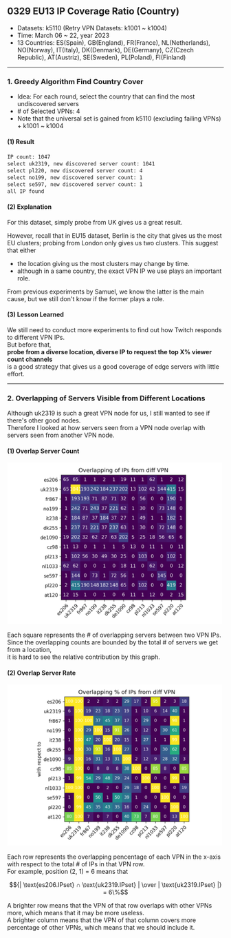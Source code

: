 ## 0329 EU13 IP Coverage Ratio (Country)
- Datasets: k5110 (Retry VPN Datasets: k1001 ~ k1004)
- Time: March 06 ~ 22, year 2023
- 13 Countries: ES(Spain), GB(England), FR(France), NL(Netherlands), NO(Norway), IT(Italy), DK(Denmark), DE(Germany), CZ(Czech Republic), 
AT(Austriz), SE(Sweden), PL(Poland), FI(Finland)
---

### 1. Greedy Algorithm Find Country Cover
- Idea: For each round, select the country that can find the most undiscovered servers
- \# of Selected VPNs: 4
- Note that the universal set is gained from k5110 (excluding failing VPNs) + k1001 ~ k1004

#### (1) Result
```
IP count: 1047
select uk2319, new discovered server count: 1041
select pl220, new discovered server count: 4
select no199, new discovered server count: 1
select se597, new discovered server count: 1
all IP found
```
#### (2) Explanation
For this dataset, simply probe from UK gives us a great result.  

However, recall that in EU15 dataset, Berlin is the city that gives us the most EU clusters; probing from London only gives us two clusters.
This suggest that either  
- the location giving us the most clusters may change by time.  
- although in a same country, the exact VPN IP we use plays an important role.

From previous experiments by Samuel, we know the latter is the main cause, but we still don't know if the former plays a role.

#### (3) Lesson Learned
We still need to conduct more experiments to find out how Twitch responds to different VPN IPs.  
But before that,  
__probe from a diverse location, diverse IP to request the top X% viewer count channels__  
is a good strategy that gives us a good coverage of edge servers with little effort.

---
### 2. Overlapping of Servers Visible from Different Locations
Although uk2319 is such a great VPN node for us, I still wanted to see if there's other good nodes.  
Therefore I looked at how servers seen from a VPN node overlap with servers seen from another VPN node.

#### (1) Overlap Server Count
<img src="/images/overlap-cnt.png" width="500">

Each square represents the # of overlapping servers between two VPN IPs.  
Since the overlapping counts are bounded by the total # of servers we get from a location,   
it is hard to see the relative contribution by this graph.  

#### (2) Overlap Server Rate
<img src="/images/overlap-ratio.png" width="500">

Each row represents the overlapping pencentage of each VPN in the x-axis with respect to the total # of IPs in that VPN row.  
For example, position (2, 1) = 6 means that 
```math
{| \text{es206.IPset} ∩ \text{uk2319.IPset} | \over | \text{uk2319.IPset} |}  = 6\%
```

A brighter row means that the VPN of that row overlaps with other VPNs more, which means that it may be more useless.  
A brighter column means that the VPN of that column covers more percentage of other VPNs, which means that we should include it.
